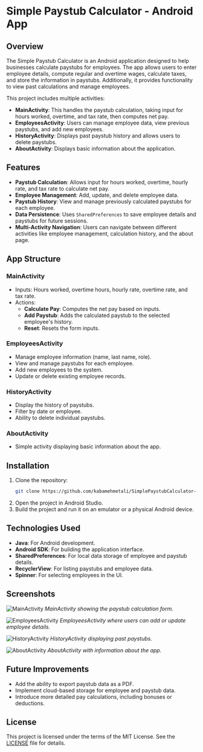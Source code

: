 # Simple Paystub Calculator - Android App

## Overview
The Simple Paystub Calculator is an Android application designed to help businesses calculate paystubs for employees. The app allows users to enter employee details, compute regular and overtime wages, calculate taxes, and store the information in paystubs. Additionally, it provides functionality to view past calculations and manage employees.

This project includes multiple activities:
- **MainActivity**: This handles the paystub calculation, taking input for hours worked, overtime, and tax rate, then computes net pay.
- **EmployeesActivity**: Users can manage employee data, view previous paystubs, and add new employees.
- **HistoryActivity**: Displays past paystub history and allows users to delete paystubs.
- **AboutActivity**: Displays basic information about the application.

## Features
- **Paystub Calculation**: Allows input for hours worked, overtime, hourly rate, and tax rate to calculate net pay.
- **Employee Management**: Add, update, and delete employee data.
- **Paystub History**: View and manage previously calculated paystubs for each employee.
- **Data Persistence**: Uses `SharedPreferences` to save employee details and paystubs for future sessions.
- **Multi-Activity Navigation**: Users can navigate between different activities like employee management, calculation history, and the about page.

## App Structure

### MainActivity
- Inputs: Hours worked, overtime hours, hourly rate, overtime rate, and tax rate.
- Actions: 
    - **Calculate Pay**: Computes the net pay based on inputs.
    - **Add Paystub**: Adds the calculated paystub to the selected employee's history.
    - **Reset**: Resets the form inputs.

### EmployeesActivity
- Manage employee information (name, last name, role).
- View and manage paystubs for each employee.
- Add new employees to the system.
- Update or delete existing employee records.

### HistoryActivity
- Display the history of paystubs.
- Filter by date or employee.
- Ability to delete individual paystubs.

### AboutActivity
- Simple activity displaying basic information about the app.

## Installation
1. Clone the repository:
    ```bash
    git clone https://github.com/kabamehmetali/SimplePaystubCalculator-Android-.git
    ```
2. Open the project in Android Studio.
3. Build the project and run it on an emulator or a physical Android device.

## Technologies Used
- **Java**: For Android development.
- **Android SDK**: For building the application interface.
- **SharedPreferences**: For local data storage of employee and paystub details.
- **RecyclerView**: For listing paystubs and employee data.
- **Spinner**: For selecting employees in the UI.

## Screenshots

![MainActivity](./screenshots/mainActivity.png)
*MainActivity showing the paystub calculation form.*

![EmployeesActivity](./screenshots/employeesActivity.png)
*EmployeesActivity where users can add or update employee details.*

![HistoryActivity](./screenshots/historyActivity.png)
*HistoryActivity displaying past paystubs.*

![AboutActivity](./screenshots/aboutActivity.png)
*AboutActivity with information about the app.*



## Future Improvements
- Add the ability to export paystub data as a PDF.
- Implement cloud-based storage for employee and paystub data.
- Introduce more detailed pay calculations, including bonuses or deductions.

## License
This project is licensed under the terms of the MIT License. See the [LICENSE](LICENSE) file for details.

